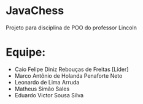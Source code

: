 # JavaChess
Projeto para disciplina de POO do professor Lincoln

# Equipe:

- Caio Felipe Diniz Rebouças de Freitas [Líder]
- Marco Antônio de Holanda Penaforte Neto
- Leonardo de Lima Arruda
- Matheus Simão Sales
- Eduardo Victor Sousa Silva
